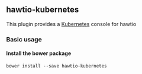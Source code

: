 ## hawtio-kubernetes

This plugin provides a [Kubernetes](http://kubernetes.io/) console for hawtio

### Basic usage

#### Install the bower package

`bower install --save hawtio-kubernetes`